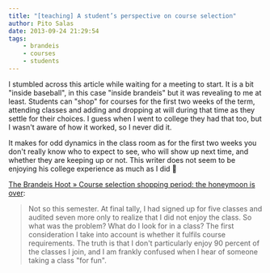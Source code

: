```yaml
---
title: "[teaching] A student’s perspective on course selection"
author: Pito Salas
date: 2013-09-24 21:29:54
tags:
    - brandeis
    - courses
    - students
---
```



I stumbled across this article while waiting for a meeting to start. It is a
bit "inside baseball", in this case "inside brandeis" but it was revealing to
me at least. Students can "shop" for courses for the first two weeks of the
term, attending classes and adding and dropping at will during that time as
they settle for their choices. I guess when I went to college they had that
too, but I wasn't aware of how it worked, so I never did it.

It makes for odd dynamics in the class room as for the first two weeks you
don't really know who to expect to see, who will show up next time, and
whether they are keeping up or not. This writer does not seem to be enjoying
his college experience as much as I did 🙂

[The Brandeis Hoot » Course selection shopping period: the honeymoon is
over](<http://thebrandeishoot.com/articles/13482>):

> Not so this semester. At final tally, I had signed up for five classes and
> audited seven more only to realize that I did not enjoy the class. So what
> was the problem? What do I look for in a class? The first consideration I
> take into account is whether it fulfils course requirements. The truth is
> that I don't particularly enjoy 90 percent of the classes I join, and I am
> frankly confused when I hear of someone taking a class "for fun".




